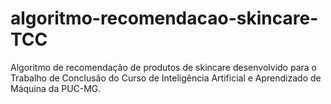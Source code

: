 # algoritmo-recomendacao-skincare-TCC
Algoritmo de recomendação de produtos de skincare desenvolvido para o Trabalho de Conclusão do Curso de Inteligência Artificial e Aprendizado de Máquina da PUC-MG.
